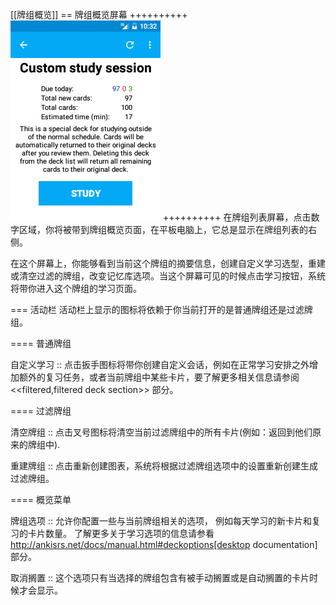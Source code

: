 
[[牌组概览]]
== 牌组概览屏幕
++++++++++
<img src="img/3-deck_overview.png">
++++++++++
在牌组列表屏幕，点击数字区域，你将被带到牌组概览页面，在平板电脑上，它总是显示在牌组列表的右侧。

在这个屏幕上，你能够看到当前这个牌组的摘要信息，创建自定义学习选型，重建或清空过滤的牌组，改变记忆库选项。当这个屏幕可见的时候点击学习按钮，系统将带你进入这个牌组的学习页面。

=== 活动栏
活动栏上显示的图标将依赖于你当前打开的是普通牌组还是过滤牌组。

==== 普通牌组

自定义学习 :: 点击扳手图标将带你创建自定义会话，例如在正常学习安排之外增加额外的复习任务，或者当前牌组中某些卡片，要了解更多相关信息请参阅 <<filtered,filtered deck section>> 部分。

==== 过滤牌组

清空牌组 :: 点击叉号图标将清空当前过滤牌组中的所有卡片(例如：返回到他们原来的牌组中).

重建牌组 :: 点击重新创建图表，系统将根据过滤牌组选项中的设置重新创建生成过滤牌组。

==== 概览菜单

牌组选项 :: 允许你配置一些与当前牌组相关的选项，
例如每天学习的新卡片和复习的卡片数量。
了解更多关于学习选项的信息请参看 http://ankisrs.net/docs/manual.html#deckoptions[desktop documentation] 部分。

取消搁置 :: 这个选项只有当选择的牌组包含有被手动搁置或是自动搁置的卡片时候才会显示。
